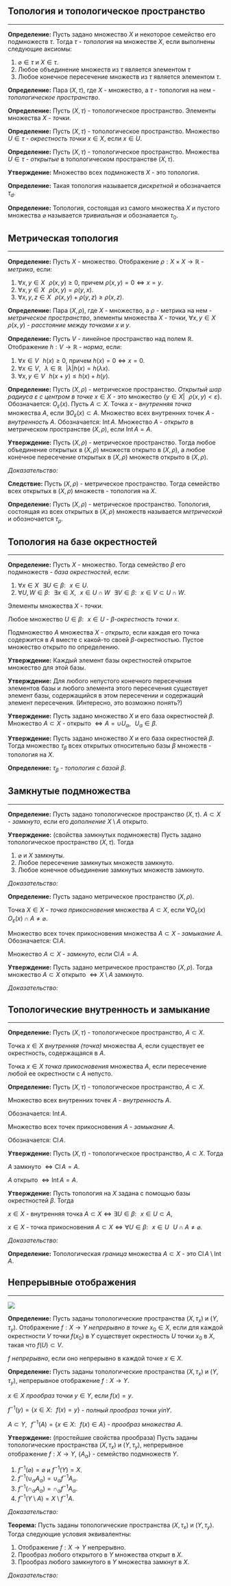 ## Топология и топологическое пространство

---

**Определение:**<a name="definition-0"></a> Пусть задано множество $X$ и некоторое семейство его подмножеств $\tau$. Тогда $\tau$ - *топология* на множестве $X$, если выполнены следующие аксиомы:

1. $\varnothing \in \tau$ и $X \in \tau$.
2. Любое объединение множеств из $\tau$ является элементом $\tau$
3. Любое конечное пересечение множеств из $\tau$ является элементом $\tau$.

**Определение:**<a name="definition-1"></a> Пара $(X, \tau)$, где $X$ - множество, а $\tau$ - топология на нем - *топологическое пространство*.

**Определение:**<a name="definition-2"></a> Пусть $(X, \tau)$ - топологическое пространство. Элементы множества $X$ - *точки*.

**Определение:**<a name="definition-3"></a> Пусть $(X, \tau)$ - топологическое пространство. Множество $U \in \tau$ - *окрестность точки* $x \in X$, если $x \in U$.

**Определение:**<a name="definition-10"></a> Пусть $(X, \tau)$ - топологическое пространство. Множества $U \in \tau$ - *открытые* в топологическом пространстве $(X, \tau)$.

**Утверждение:**<a name="statement-0"></a> Множество всех подмножеств $X$ - это топология.

**Определение:**<a name="definition-7"></a> Такая топология называется *дискретной* и обозначается $\tau_d$.

**Определение:**<a name="definition-8"></a> Топология, состоящая из самого множества $X$ и пустого множества $\varnothing$ называется *тривиальная* и обознаяается $\tau_0$.

## Метрическая топология

---

**Определение:**<a name="definition-9"></a> Пусть $X$ - множество. Отображение $\rho: X\times X \to \mathbb{R}$ - *метрика*, если:

1. $\forall x, y \in X \,\,\,\, \rho(x, y) \ge 0$, причем $\rho(x, y) = 0 \Leftrightarrow x = y$.
2. $\forall x, y \in X \,\,\,\, \rho(x, y) = \rho(y, x)$.
3. $\forall x, y, z \in X \,\,\,\, \rho(x, y) + \rho(y, z) \ge \rho(x, z)$.

**Определение:**<a name="definition-11"></a> Пара $(X, \rho)$, где $X$ - множество, а $\rho$ - метрика на нем - *метрическое пространство*, элементы множества $X$ - *точки*, $\forall x, y \in X \,\,\,\, \rho(x, y)$ - *расстояние между точками* $x$ и $y$.

**Определение:**<a name="definition-13"></a> Пусть $V$ - линейное пространство над полем $\mathbb{R}$. Отображение $h: V \to \mathbb{R}$ - *норма*, если:

1. $\forall x \in V \,\,\,\, h(x) \ge 0$, причем $h(x) = 0 \Leftrightarrow x = 0$.
2. $\forall x \in V, \,\,\,\, \lambda \in \mathbb{R} \,\,\,\, |\lambda| h(x) = h(\lambda x)$.
3. $\forall x, y \in V \,\,\,\, h(x + y) \le h(x) + h(y)$. 

**Определение:**<a name="definition-12"></a> Пусть $(X, \rho)$ - метрическое пространство. *Открытый шар радиуса* $\varepsilon$ *с центром в точке* $x \in X$ - это множество $\{y \in X| \,\,\,\, \rho(x, y) < \varepsilon\}$. Обозначается: $O_{\varepsilon}(x)$. Пусть $A \subset X$. Точка $x$ - *внутренняя точка* множества $A$, если $\exists O_{\varepsilon}(x) \subset A$. Множество всех внутренних точек $A$ - *внутренность* $A$. Обозначается: $\operatorname{Int} A$. Множество $A$ - *открыто* в метрическом пространстве $(X, \rho)$, если $\operatorname{Int} A = A$.

**Утверждение:**<a name="statement-1"></a> Пусть $(X, \rho)$ - метрическое пространство. Тогда любое объединение открытых в $(X, \rho)$ множеств открыто в $(X, \rho)$, а любое конечное пересечение открытых в $(X, \rho)$ множеств открыто в $(X, \rho)$.

*Доказательство:*

**Следствие:**<a name="corollary-0"></a> Пусть $(X, \rho)$ - метрическое пространство. Тогда семейство всех открытых в $(X, \rho)$ множеств - топология на $X$.

**Определение:**<a name="definition-14"></a> Пусть $(X, \rho)$ - метрическое пространство. Топология, состоящая из всех открытых в $(X, \rho)$ множеств называется *метрической* и обозночается $\tau_{\rho}$.

## Топология на базе окрестностей

---

**Определение:**<a name="definition-15"></a> Пусть $X$ - множество. Тогда семейство $\beta$ его подмножеств - *база окрестностей*, если:

1. $\forall x \in X \,\,\,\, \exists U \in \beta: \,\,\,\, x \in U$.
2. $\forall U, W \in \beta: \,\,\,\, \exists x \in X, \,\,\,\, x \in U \cap W \,\,\,\, \exists V \in \beta: \,\,\,\, x \in V \subset U \cap W$.

Элементы множества $X$ - *точки*.

Любое множество $U \in \beta: \,\,\,\, x \in U$ - $\beta$-*окрестность точки* $x$.

Подмножество $A$ множества $X$ - *открыто*, если каждая его точка содержится в $A$ вместе с какой-то своей $\beta$-окрестностью. Пустое множество открыто по определению.

**Утверждение:**<a name="statement-2"></a> Каждый элемент базы окрестностей открытое множество для этой базы.

**Утверждение:**<a name="statement-3"></a> Для любого непустого конечного пересечения элементов базы и любого элемента этого пересечения существует элемент базы, содержащийся в этом пересечении и содержащий элемент пересечения. (Интересно, это возможно понять?)

**Утверждение:**<a name="statement-4"></a> Пусть задано множество $X$ и его база окрестностей $\beta$. Множество $A \subset X$ - открыто $\Leftrightarrow A = \displaystyle\cup U_{\alpha}, \,\,\,\, U_{\alpha} \in \beta$.

**Утверждение:**<a name="statement-5"></a> Пусть задано множество $X$ и его база окрестностей $\beta$. Тогда множество $\tau_{\beta}$ всех открытых относительно базы $\beta$ множеств - топология на $X$.

**Определение:**<a name="definition-16"></a> $\tau_{\beta}$ - *топология с базой* $\beta$.

## Замкнутые подмножества

---

**Определение:**<a name="definition-17"></a> Пусть задано топологическое пространство $(X, \tau)$. $A \subset X$ - *замкнуто*, если его *дополнение* $X \setminus A$ открыто.

**Утверждение:**<a name="statement-6"></a> (свойства замкнутых подмножеств) Пусть задано топологическое пространство $(X, \tau)$. Тогда

1. $\varnothing$ и $X$ замкнуты.
2. Любое пересечение замкнутых множеств замкнуто.
3. Любое конечное объединение замкнутых множеств замкнуто.

*Доказательство:*

**Определение:**<a name="definition-18"></a> Пусть задано метрическое пространство $(X, \rho)$.

Точка $X \in X$ - *точка прикосновения* множества $A \subset X$, если $\forall O_{\varepsilon}(x) \,\,\,\, O_{\varepsilon}(x) \cap A \ne \varnothing$.

Множество всех точек прикосновения множества $A \subset X$ - *замыкание* $A$. Обозначается: $\operatorname{Cl}A$.

Множество $A \subset X$ - *замкнуто*, если $\operatorname{Cl}A = A$.

**Утверждение:**<a name="statement-7"></a> Пусть задано метрическое пространство $(X, \rho)$. Тогда множество $A \subset X$ открыто $\Leftrightarrow X \setminus A$ замкнуто.

*Доказательство:*

## Топологические внутренность и замыкание

---

**Определение:**<a name="definition-4"></a> Пусть $(X, \tau)$ - топологическое пространство, $A \subset X$.

Точка $x \in X$ *внутренняя (точка)* множества $A$, если существует ее окрестность, содержащаяся в $A$.

Точка $x \in X$ *точка  прикосновения* множества $A$, если пересечение любой ее окрестности с $A$ непусто.

**Определение:**<a name="definition-5"></a> Пусть $(X, \tau)$ - топологическое пространство, $A \subset X$. 

Множество всех внутренних точек $A$ - *внутренность* $A$.

Обозначается: $\operatorname{Int} A$.

Множество всех точек прикосновения $A$ - *замыкание* $A$.

Обозначается: $\operatorname{Cl} A$.

**Утверждение:**<a name="statement-8"></a> Пусть $(X, \tau)$ - топологическое пространство, $A \subset X$. Тогда 

$A$ замкнуто $\Leftrightarrow \operatorname{Cl}A = A$.

$A$ открыто $\Leftrightarrow \operatorname{Int}A = A$.

**Утверждение:**<a name="statement-9"></a> Пусть топология на $X$ задана с помощью базы окрестностей $\beta$. Тогда 

$x \in X$ - внутренняя точка $A \subset X \Leftrightarrow \exists U \in \beta: \,\,\,\, x \in U \subset A$,

$x \in X$ - точка прикосновения $A \subset X \Leftrightarrow \forall U \in \beta: \,\,\,\, x \in U \,\,\,\, U \cap A \ne \varnothing$.

*Доказательство:*

**Определение:**<a name="definition-18"></a> Топологическая *граница* множества $A \subset X$ - это $\operatorname{Cl}A \setminus \operatorname{Int}A$.

## Непрерывные отображения

---

![](img/continous.png)

**Определение:**<a name="definition-19"></a> Пусть заданы топологические пространства $(X, \tau_x)$ и $(Y, \tau_y)$. Отображение $f: X \to Y$ *непрерывно в точке* $x_0 \in X$, если для каждой окрестности $V$ точки $f(x_0)$ в $Y$ существует окрестность $U$ точки $x_0$ в $X$, такая что $f(U) \subset V$.

$f$ *непрерывно*, если оно непрерывно в каждой точке $x \in X$.

**Определение:**<a name="definition-20"></a> Пусть заданы топологические пространства $(X, \tau_x)$ и $(Y, \tau_y)$, непрерывное отображение $f: X \to Y$. 

$x \in X$ *прообраз* точки $y \in Y$, если $f(x) = y$.

$f^{-1}(y) = \{x \in X: \,\,\,\, f(x) = y\}$ - *полный прообраз* точки $y in Y$.

$A \subset Y, \,\,\,\, f^{-1}(A) = \{x \in X: \,\,\,\, f(x) \in A\}$ - *прообраз множества* $A$.

**Утверждение:**<a name="statement-10"></a> (простейшие свойства прообраза) Пусть заданы топологические пространства $(X, \tau_x)$ и $(Y, \tau_y)$, непрерывное отображение $f: X \to Y$, $\{A_{\alpha}\}$ - семейство подмножеств $Y$.

1. $f^{-1}(\varnothing) = \varnothing$ и $f^{-1}(Y) = X$.
2. $f^{-1}(\displaystyle\cup_{\alpha} A_{\alpha}) = \displaystyle\cup_{\alpha}f^{-1}A_{\alpha}$.
3. $f^{-1}(\displaystyle\cap_{\alpha} A_{\alpha}) = \displaystyle\cap_{\alpha}f^{-1}A_{\alpha}$.
4. $f^{-1}(Y \setminus A) = X \setminus f^{-1}A$.

*Доказательство:*

**Теорема:**<a name="theorem-0"></a> Пусть заданы топологические пространства $(X, \tau_x)$ и $(Y, \tau_y).$ Тогда следующие условия эквивалентны:

1. Отображение $f: X \to Y$ непрерывно.
2. Прообраз любого открытого в $Y$ множества открыт в $X$.
3. Прообраз любого замкнутого в $Y$ множества замкнут в $X$.

*Доказательство:* 
